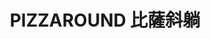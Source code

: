 ---
title: "PIZZAROUND 比薩斜躺"
description: "PIZZAROUND 比薩斜躺"
layout: shop
keywords:
  - 美食競賽
  - 台灣美食
  - 美食精選
datePublished: "2025-06-30"
dateModified: "2025-07-03"
city: "台北市"
district: "大安區"
address: "台北市大安區延吉街239號"
phone: ""
geo: "25.03630143352749, 121.55571343152243"
google_map: "https://maps.app.goo.gl/kAaMD9aKycnYhfZ37"
footinder: "https://footinder.com.tw/%e5%8f%b0%e5%8c%97%e5%b8%82%e5%a4%a7%e5%ae%89%e5%8d%80/362207/"
official: "https://www.facebook.com/pizzaroundtw/"
award:
  - name: "500盤"
    year: "2024"
    entries:
      - dishes:
          - "布拉塔起司披薩"

---